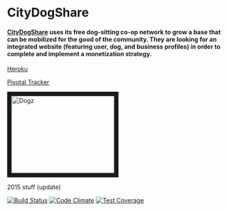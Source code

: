 # CityDogShare

#### [CityDogShare](http://www.citydogshare.org) uses its free dog-sitting co-op network to grow a base that can be mobilized for the good of the community. They are looking for an integrated website (featuring user, dog, and business profiles) in order to complete and implement a monetization strategy.


[Heroku](https://salty-brushlands-32658.herokuapp.com/)

[Pivotal Tracker](https://www.pivotaltracker.com/n/projects/1883161)

<a href="http://www.youtube.com/watch?feature=player_embedded&v=ZqZ9f89Xgcg" target="_blank"><img src="http://img.youtube.com/vi/ZqZ9f89Xgcg/0.jpg" alt="Dogz" width="240" height="180" border="10" /></a>


2015 stuff (update)

[![Build Status](https://travis-ci.org/sfstanley/citydogshare.svg?branch=master)](https://travis-ci.org/sfstanley/citydogshare)
[![Code Climate](https://codeclimate.com/github/sfstanley/citydogshare/badges/gpa.svg)](https://codeclimate.com/github/sfstanley/citydogshare)
[![Test Coverage](https://codeclimate.com/github/sfstanley/citydogshare/badges/coverage.svg)](https://codeclimate.com/github/sfstanley/citydogshare)